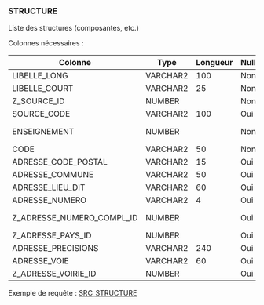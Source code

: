 ### STRUCTURE

Liste des structures (composantes, etc.)

Colonnes nécessaires :

|Colonne                  |Type    |Longueur|Nullable|Commentaire                  |
|-------------------------|--------|--------|--------|-----------------------------|
|LIBELLE_LONG             |VARCHAR2|100     |Non     |                             |
|LIBELLE_COURT            |VARCHAR2|25      |Non     |                             |
|Z_SOURCE_ID              |NUMBER  |        |Non     |==> SOURCE.CODE              |
|SOURCE_CODE              |VARCHAR2|100     |Oui     |                             |
|ENSEIGNEMENT             |NUMBER  |        |Non     |  Flag (1 ou 0), 1 si composante avec une ODF |
|CODE                     |VARCHAR2|50      |Non     |                             |
|ADRESSE_CODE_POSTAL      |VARCHAR2|15      |Oui     |                             |
|ADRESSE_COMMUNE          |VARCHAR2|50      |Oui     |                             |
|ADRESSE_LIEU_DIT         |VARCHAR2|60      |Oui     |                             |
|ADRESSE_NUMERO           |VARCHAR2|4       |Oui     |                             |
|Z_ADRESSE_NUMERO_COMPL_ID|NUMBER  |        |Oui     |==> ADRESSE_NUMERO_COMPL.CODE|
|Z_ADRESSE_PAYS_ID        |NUMBER  |        |Oui     |==> PAYS.SOURCE_CODE         |
|ADRESSE_PRECISIONS       |VARCHAR2|240     |Oui     |                             |
|ADRESSE_VOIE             |VARCHAR2|60      |Oui     |                             |
|Z_ADRESSE_VOIRIE_ID      |NUMBER  |        |Oui     |==> VOIRIE.SOURCE_CODE       |


Exemple de requête :
[SRC_STRUCTURE](../Harpège/SRC_STRUCTURE.sql)